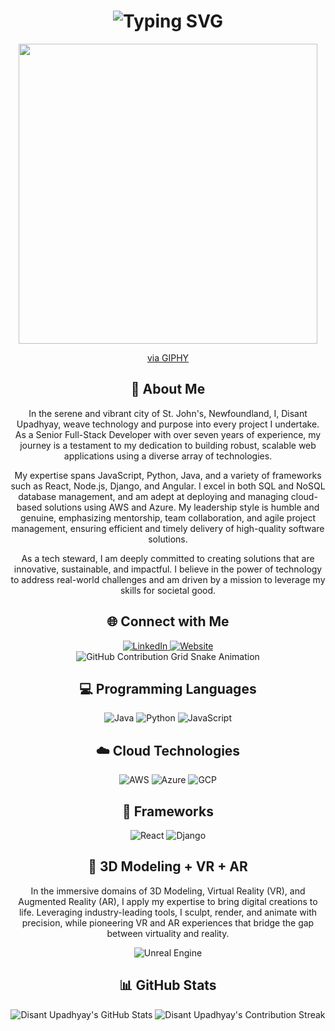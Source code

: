 <div align="center">
    <h1>
        <img src="https://readme-typing-svg.herokuapp.com?font=Jetbrains+mono&size=40&duration=3000&color=33FF33&center=true&vCenter=true&width=435&lines=Hey..+I'm+Disant+Upadhyay;This+is..;..my+Github..;" alt="Typing SVG"/>
    </h1>
    <p>
        <img src="https://giphy.com/embed/vmQAsNXEgvItJxpgL4" width="478" height="480" style="" frameBorder="0" class="giphy-embed" allowFullScreen></img>
        <p><a href="https://giphy.com/gifs/tank-qr-code-art-vmQAsNXEgvItJxpgL4">via GIPHY</a></p>
    </p>
</div>

<div align="center">
    <h2>🚀 About Me</h2>
    <p>
        In the serene and vibrant city of St. John's, Newfoundland, I, Disant Upadhyay, weave technology and purpose into every project I undertake. As a Senior Full-Stack Developer with over seven years of experience, my journey is a testament to my dedication to building robust, scalable web applications using a diverse array of technologies.
    </p>
    <p>
        My expertise spans JavaScript, Python, Java, and a variety of frameworks such as React, Node.js, Django, and Angular. I excel in both SQL and NoSQL database management, and am adept at deploying and managing cloud-based solutions using AWS and Azure. My leadership style is humble and genuine, emphasizing mentorship, team collaboration, and agile project management, ensuring efficient and timely delivery of high-quality software solutions.
    </p>
    <p>
        As a tech steward, I am deeply committed to creating solutions that are innovative, sustainable, and impactful. I believe in the power of technology to address real-world challenges and am driven by a mission to leverage my skills for societal good.
    </p>
</div>

<div align="center">
    <h2>🌐 Connect with Me</h2>
    <a href="https://www.linkedin.com/in/disant-upadhyay/">
        <img src="https://img.shields.io/badge/LinkedIn-0077B5?style=for-the-badge&logo=linkedin&logoColor=white" alt="LinkedIn"/>
    </a>
    <a href="https://soliditydeveloper.ca/">
        <img src="https://img.shields.io/badge/Website-000000?style=for-the-badge&logo=internetexplorer&logoColor=white" alt="Website"/>
    </a>
</div>

<div align="center">
    <img src="https://github.com/PrinceDisant/PrinceDisant/blob/output/github-snake.svg" alt="GitHub Contribution Grid Snake Animation"/>
</div>

<h2 align="center">💻 Programming Languages</h2>
<div align="center">
    <img src="https://img.shields.io/badge/Java-007396?style=for-the-badge&logo=java&logoColor=white" alt="Java" />
    <img src="https://img.shields.io/badge/Python-3776AB?style=for-the-badge&logo=python&logoColor=white" alt="Python"/>
    <img src="https://img.shields.io/badge/JavaScript-F7DF1E?style=for-the-badge&logo=javascript&logoColor=black" alt="JavaScript"/>
</div>

<h2 align="center">☁️ Cloud Technologies</h2>
<div align="center">
    <img src="https://img.shields.io/badge/AWS-FF9900?style=for-the-badge&logo=amazonaws&logoColor=white" alt="AWS" />
    <img src="https://img.shields.io/badge/Azure-0089D6?style=for-the-badge&logo=microsoftazure&logoColor=white" alt="Azure"/>
    <img src="https://img.shields.io/badge/GCP-4285F4?style=for-the-badge&logo=googlecloud&logoColor=white" alt="GCP"/>
</div>

<h2 align="center">🔧 Frameworks</h2>
<div align="center">
    <img src="https://img.shields.io/badge/React-20232A?style=for-the-badge&logo=react&logoColor=61DAFB" alt="React"/>
    <img src="https://img.shields.io/badge/Django-092E20?style=for-the-badge&logo=django&logoColor=green" alt="Django"/>
</div>

<h2 align="center">👾 3D Modeling + VR + AR</h2>
<div align="center">
    <p>In the immersive domains of 3D Modeling, Virtual Reality (VR), and Augmented Reality (AR), I apply my expertise to bring digital creations to life. Leveraging industry-leading tools, I sculpt, render, and animate with precision, while pioneering VR and AR experiences that bridge the gap between virtuality and reality.</p>
    <img src="https://img.shields.io/badge/Unreal_Engine-313131?style=for-the-badge&logo=unreal-engine&logoColor=white" alt="Unreal Engine"/>
</div>

<h2 align="center">📊 GitHub Stats</h2>
<div align="center">
    <img src="https://github-profile-summary-cards.vercel.app/api/cards/profile-details?username=PrinceDisant&theme=github_dark" alt="Disant Upadhyay's GitHub Stats"/>
    <img src="https://github-readme-streak-stats.herokuapp.com/?user=PrinceDisant&theme=merko" alt="Disant Upadhyay's Contribution Streak"/>
</div>
